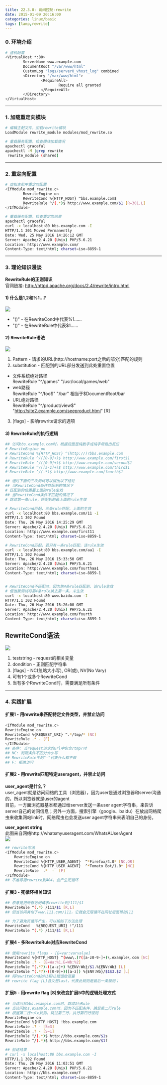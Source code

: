 ```yaml
---
title: 22.3.0: 访问控制-rewrite
date: 2015-01-09 20:16:00
categories: linux/basic
tags: [lamp,rewrite]
---
```


### 0. 环境介绍
``` bash
# 虚机配置
<VirtualHost *:80>
        ServerName www.example.com
        DocumentRoot "/var/www/html"
        CustomLog "logs/server0_vhost_log" combined
        <Directory "/var/www/html">
                <RequireAll>
                        Require all granted
                </RequireAll>
        </Directory>
</VirtualHost>
```

---

### 1. 加载重定向模块
``` bash
# 编辑主配文件，加载rewrite模块
LoadModule rewrite_module modules/mod_rewrite.so

# 重载服务配置，检查模块加载情况
apachectl graceful
apachectl -M |grep rewrite
 rewrite_module (shared)
```

---

### 2. 重定向配置
``` bash
# 虚拟主机中重定向配置
<IfModule mod_rewrite.c>
        RewriteEngine on
        RewriteCond %{HTTP_HOST} ^bbs.example.com$
        RewriteRule ^/(.*)$ http://www.example.com/$1 [R=301,L]
</IfModule>

# 重载服务配置，检查重定向结果
apachectl graceful
curl -x localhost:80 bbs.example.com -I
HTTP/1.1 301 Moved Permanently
Date: Wed, 25 May 2016 14:26:12 GMT
Server: Apache/2.4.20 (Unix) PHP/5.6.21
Location: http://www.example.com/
Content-Type: text/html; charset=iso-8859-1
```

---

### 3. 理论知识漫谈
**RewriteRule的正则知识**  
官网链接: http://httpd.apache.org/docs/2.4/rewrite/intro.html

#### 1) 什么是$1,$2和%1...?
![](/static/images/docs/linux/basiclinux-basic-22.3-01.png)
- "()" - 在RewriteCond中代表%1......
- "()" - 在RewriteRule中代表$1......


#### 2) RewriteRule语法
![](/static/images/docs/linux/basiclinux-basic-22.3-02.png)
1. Pattern - 请求的URL(http://hostname:port之后的部分)匹配的规则
2. substitution - 匹配到的URL部分发送到此处重置位置
 - 文件系统绝对路径  
RewriteRule "^/games" "/usr/local/games/web"
 - web路径  
RewriteRule "^/foo$" "/bar"  
相当于$DocumentRoot/bar
 - URL绝对路径  
RewriteRule "^/product/view$" "http://site2.example.com/seeproduct.html" [R]
3. [flags] - 影响rewrite请求的选项

#### 3) RewriteRule的执行逻辑
``` bash
## 访问bbs.example.com时，根据后面是纯数字或纯字母做出反应
# RewriteEngine on
# RewriteCond %{HTTP_HOST} ^(http://)?bbs.example.com
# RewriteRule ^/([0-9]+)$ http://www.example.com/first$1
# RewriteRule ^/([0-9]+)$ http://www.example.com/second$1
# RewriteRule ^/([a-z]+)$ http://www.example.com/third$1
# RewriteRule ^/(.*)$ http://www.example.com/fourth$1

## 通过下面的三次测试可以得出以下结论
## 当RewriteCond条件匹配到的情况下
# 匹配到的位置最上面的rule生效
## 当RewriteCond条件不匹配的情况下
# 跳过第一条rule，匹配到的最上面的rule生效

# RewriteCond匹配，三条rule匹配，上面的生效
curl -x localhost:80 bbs.example.com/11 -I
HTTP/1.1 302 Found
Date: Thu, 26 May 2016 14:25:29 GMT
Server: Apache/2.4.20 (Unix) PHP/5.6.21
Location: http://www.example.com/first11
Content-Type: text/html; charset=iso-8859-1

# RewriteCond匹配，若只有一条rule匹配，该rule生效
curl -x localhost:80 bbs.example.com/aa1 -I
HTTP/1.1 302 Found
Date: Thu, 26 May 2016 15:33:50 GMT
Server: Apache/2.4.20 (Unix) PHP/5.6.21
Location: http://www.example.com/fourthaa1
Content-Type: text/html; charset=iso-8859-1


# RewriteCond不匹配时，因为第4条rule匹配到，该rule生效
# 但当我测试将第4条rule换去第一条，未生效
curl -x localhost:80 www.baidu.com -I
HTTP/1.1 302 Found
Date: Thu, 26 May 2016 15:26:00 GMT
Server: Apache/2.4.20 (Unix) PHP/5.6.21
Location: http://www.example.com/fourth
Content-Type: text/html; charset=iso-8859-1
```

## RewriteCond语法
![](/static/images/docs/linux/basiclinux-basic-22.3-03.png)
1. teststring - request的相关变量
2. dondition - 正则匹配字符串
3. [flags] - NC(忽略大小写), OR(或), NV(No Vary)
4. 可有1个或多个RewriteCond
5. 当有多个RewriteCond时，需要满足所有条件

---

### 4. 实践扩展
#### 扩展1 - 用rewrite来匹配特定文件类型，并禁止访问
``` bash
<IfModule mod_rewrite.c>
RewriteEngine on
RewriteCond %{REQUEST_URI} ^.*/tmp/* [NC]
RewriteRule .* - [F]
</IfModule>
## 条件: 当request请求的url中包含/tmp/时
## NC: 判断条件不区分大小写
## RewriteRule中的"-"代表什么都不做
## F: 拒绝访问
```
#### 扩展2 - 用rewrite匹配特定useragent，并禁止访问
**user_agent是什么？**  
user_agent就是访问网络的工具（浏览器），因为user是通过浏览器和server沟通的，所以浏览器就是user的agent  
目前，一方面浏览器基本都通过给server发送一条user agent字符串，来告诉server自己的访问信息；另外一方面，搜索引擎（google、baidu）在放出网络爬虫来收集网站link时，网络爬虫也会发送user agent字符串来表明自己的身份。  

**user_agent string**    
此图来自网络http://whatsmyuseragent.com/WhatsAUserAgent  
![](/static/images/docs/linux/basiclinux-basic-22.3-04.png)
``` bash
## rewrite写法
<IfModule mod_rewrite.c>
    RewriteEngine on
    RewriteCond %{HTTP_USER_AGENT}  ^*Firefox/4.0* [NC,OR]
    RewriteCond %{HTTP_USER_AGENT}  ^*Tomato Bot/1.0* [NC]
    RewriteRule  .*  -  [F]
</IfModule>
## 不推荐用rewrite到404，会产生死循环
```
#### 扩展3 - 死循环相关知识
``` bash
## 原意是把所有访问请求rewrite到/111/$1
RewriteRule ^(.*) /111/$1 [R,L]
## 但当访问类似于www.111.com/111，它就会无限循环在网址后面增加111

## 为了避免死循环产生，可以按如下方法处理
RewriteCond   %{REQUEST_URI} !^/111
RewriteRule ^(.*) /111/$1 [R,L]
```
#### 扩展4 - 多RewriteRule对应RewriteCond
``` bash
## 使用rewrite flags - [E=var:varvalue]
RewriteCond %{HTTP_HOST} ^(www\.)?([a-z0-9-]+)\.example\.com [NC]
RewriteRule .? - [E=Wa:%1,E=Wb:%2]
RewriteRule ^(.*?)-([a-z]+) %{ENV:Wb}/$1.%{ENV:Wb} [L]
RewriteRule ^(.*?)-([0-9]+)([a-z]) %{ENV:Wb}/$1$3.$2 [L]
## 将RewriteCond的%1和%2赋值给变量
## rewrite flag [L]含义是last，代表此规则是最后一条规则；
```

#### 扩展5 - 用rewrite flag [S]来改变扩展5中的逻辑处理方式
``` bash
## 当访问非bbs.example.com时，跳过3行Rule
## 当访问bbs.example.com时，因为不匹配条件，跳至第二行rule
## 根据第二行rule规则，跳过第三行，执行第四行规则
RewriteEngine on
RewriteCond %{HTTP_HOST} !bbs.example.com
RewriteRule .? - [S=3]
RewriteRule .? - [S=1]
RewriteRule ^/(.*)$ http://bbs.example.com/$1s
RewriteRule ^/(.*)$ http://bbs.example.com/$1f

## 验证结果
# curl -x localhost:80 bbs.example.com -I
HTTP/1.1 302 Found
Date: Thu, 26 May 2016 11:03:51 GMT
Server: Apache/2.4.20 (Unix) PHP/5.6.21
Location: http://bbs.example.com/f
Content-Type: text/html; charset=iso-8859-1
```

